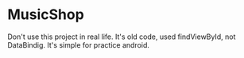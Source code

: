 # MusicShop
Don't use this project in real life. It's old code, used findViewById, not DataBindig. It's simple for practice android.
